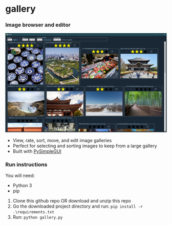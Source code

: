 # gallery

### Image browser and editor

![gallery_screenshot](docs/gallery_screenshot.png "gallery")

- View, rate, sort, move, and edit image galleries
- Perfect for selecting and sorting images to keep from a large gallery
- Built with [PySimpleGUI](https://pysimplegui.readthedocs.io/en/latest/)


### Run instructions

You will need:
- Python 3
- pip

1. Clone this github repo OR download and unzip this repo
2. Go the downloaded project directory and run: ```pip install -r .\requirements.txt```
3. Run: ```python gallery.py```